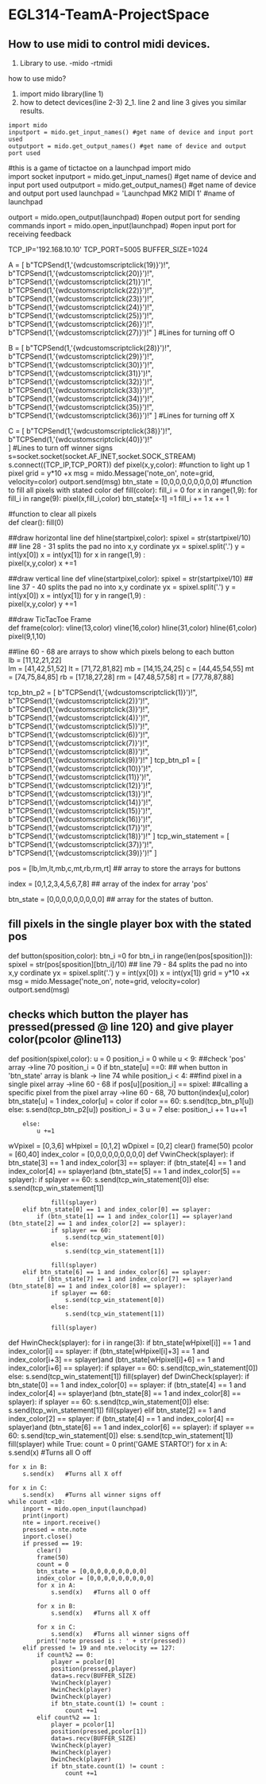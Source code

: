 # EGL314-TeamA-ProjectSpace


## How to use midi to control midi devices.

1. Library to use.
-mido
-rtmidi


how to use mido?
1. import mido library(line 1)
2. how to detect devices(line 2-3)
2_1. line 2 and line 3 gives you similar results.
```
import mido                                                                                                                     
inputport = mido.get_input_names() #get name of device and input port used
outputport = mido.get_output_names() #get name of device and output port used
```


#this is a game of tictactoe on a launchpad
import mido                                                                                                                     
import socket
inputport = mido.get_input_names() #get name of device and input port used
outputport = mido.get_output_names() #get name of device and output port used
launchpad = 'Launchpad MK2 MIDI 1' #name of launchpad

outport = mido.open_output(launchpad) #open output port for sending commands
inport = mido.open_input(launchpad) #open input port for receiving feedback


TCP_IP='192.168.10.10'
TCP_PORT=5005
BUFFER_SIZE=1024

A = [
b"TCPSend(1,'{wdcustomscriptclick(19)}')!",
b"TCPSend(1,'{wdcustomscriptclick(20)}')!",
b"TCPSend(1,'{wdcustomscriptclick(21)}')!",
b"TCPSend(1,'{wdcustomscriptclick(22)}')!",
b"TCPSend(1,'{wdcustomscriptclick(23)}')!",
b"TCPSend(1,'{wdcustomscriptclick(24)}')!",
b"TCPSend(1,'{wdcustomscriptclick(25)}')!",
b"TCPSend(1,'{wdcustomscriptclick(26)}')!",
b"TCPSend(1,'{wdcustomscriptclick(27)}')!"
    ]	#Lines for turning off O

B = [
b"TCPSend(1,'{wdcustomscriptclick(28)}')!",
b"TCPSend(1,'{wdcustomscriptclick(29)}')!",
b"TCPSend(1,'{wdcustomscriptclick(30)}')!",
b"TCPSend(1,'{wdcustomscriptclick(31)}')!",
b"TCPSend(1,'{wdcustomscriptclick(32)}')!",
b"TCPSend(1,'{wdcustomscriptclick(33)}')!",
b"TCPSend(1,'{wdcustomscriptclick(34)}')!",
b"TCPSend(1,'{wdcustomscriptclick(35)}')!",
b"TCPSend(1,'{wdcustomscriptclick(36)}')!"
    ]	#Lines for turning off X

C = [
b"TCPSend(1,'{wdcustomscriptclick(38)}')!",   
b"TCPSend(1,'{wdcustomscriptclick(40)}')!"    
    ]	#Lines to turn off winner signs
s=socket.socket(socket.AF_INET,socket.SOCK_STREAM)
s.connect((TCP_IP,TCP_PORT))
def pixel(x,y,color): #function to light up 1 pixel
    grid = y*10 +x
    msg = mido.Message('note_on', note=grid, velocity=color)
    outport.send(msg)
btn_state = [0,0,0,0,0,0,0,0,0]
#function to fill all pixels with stated color
def fill(color):
    fill_i = 0
    for x in range(1,9):
        for fill_i in range(9):
            pixel(x,fill_i,color)
            btn_state[x-1] =1
            fill_i += 1
        x += 1
        
#function to clear all pixels        
def clear(): 
    fill(0)

##draw horizontal line
def hline(startpixel,color): 
    spixel = str(startpixel/10) ## line 28 - 31 splits the pad no into x,y cordinate
    yx = spixel.split('.')
    y = int(yx[0])
    x = int(yx[1])
    for x in range(1,9) :        
        pixel(x,y,color)
        x +=1

##draw vertical line
def vline(startpixel,color): 
    spixel = str(startpixel/10)  ## line 37 - 40 splits the pad no into x,y cordinate
    yx = spixel.split('.')
    y = int(yx[0])
    x = int(yx[1])
    for y in range(1,9) :        
        pixel(x,y,color)
        y +=1
        
##draw TicTacToe Frame        
def frame(color): 
    vline(13,color)
    vline(16,color)
    hline(31,color)
    hline(61,color)
    pixel(9,1,10)
    
##line 60 - 68 are arrays to show which pixels belong to each button    
lb = [11,12,21,22]  
lm = [41,42,51,52]
lt = [71,72,81,82]
mb = [14,15,24,25]
c = [44,45,54,55]
mt = [74,75,84,85]
rb = [17,18,27,28]
rm = [47,48,57,58]
rt = [77,78,87,88]

tcp_btn_p2 = [
b"TCPSend(1,'{wdcustomscriptclick(1)}')!",
b"TCPSend(1,'{wdcustomscriptclick(2)}')!",
b"TCPSend(1,'{wdcustomscriptclick(3)}')!",
b"TCPSend(1,'{wdcustomscriptclick(4)}')!",
b"TCPSend(1,'{wdcustomscriptclick(5)}')!",
b"TCPSend(1,'{wdcustomscriptclick(6)}')!",
b"TCPSend(1,'{wdcustomscriptclick(7)}')!",
b"TCPSend(1,'{wdcustomscriptclick(8)}')!",
b"TCPSend(1,'{wdcustomscriptclick(9)}')!"
    ]
tcp_btn_p1 = [
b"TCPSend(1,'{wdcustomscriptclick(10)}')!",
b"TCPSend(1,'{wdcustomscriptclick(11)}')!",
b"TCPSend(1,'{wdcustomscriptclick(12)}')!",
b"TCPSend(1,'{wdcustomscriptclick(13)}')!",
b"TCPSend(1,'{wdcustomscriptclick(14)}')!",
b"TCPSend(1,'{wdcustomscriptclick(15)}')!",
b"TCPSend(1,'{wdcustomscriptclick(16)}')!",
b"TCPSend(1,'{wdcustomscriptclick(17)}')!",
b"TCPSend(1,'{wdcustomscriptclick(18)}')!"
    ]
tcp_win_statement = [
b"TCPSend(1,'{wdcustomscriptclick(37)}')!",
b"TCPSend(1,'{wdcustomscriptclick(39)}')!" 
    ]

pos = [lb,lm,lt,mb,c,mt,rb,rm,rt] ## array to store the arrays for buttons

index = [0,1,2,3,4,5,6,7,8]  ## array of the index for array 'pos'

btn_state = [0,0,0,0,0,0,0,0,0] ## array for the states of button.

## fill pixels in the single player box with the stated pos
def button(sposition,color): 
    btn_i =0
    for btn_i in range(len(pos[sposition])):
        spixel = str(pos[sposition][btn_i]/10)  ## line 79 - 84 splits the pad no into x,y cordinate
        yx = spixel.split('.')
        y = int(yx[0])
        x = int(yx[1])
        grid = y*10 +x
        msg = mido.Message('note_on', note=grid, velocity=color)
        outport.send(msg)

## checks which button the player has pressed(pressed @ line 120) and give player color(pcolor @line113)
def position(spixel,color): 
    u = 0 
    position_i = 0
    while u < 9: ##check 'pos' array ->line 70
        position_i = 0
        if btn_state[u] ==0: ## when button in 'btn_state' array is blank -> line 74
            while position_i < 4:     ##find pixel in a single pixel array ->line 60 - 68
                if pos[u][position_i] == spixel: ##calling a specific pixel from the pixel array ->line 60 - 68, 70
                    button(index[u],color)
                    btn_state[u] = 1
                    index_color[u] = color
                    if color == 60:
                        s.send(tcp_btn_p1[u])
                    else:
                        s.send(tcp_btn_p2[u])
                    position_i = 3
                    u = 7
                else:
                    position_i += 1
            u+=1
            
        else:
            u +=1
            
wVpixel = [0,3,6]
wHpixel = [0,1,2]
wDpixel = [0,2]
clear()
frame(50)
pcolor = [60,40]
index_color = [0,0,0,0,0,0,0,0,0]
def VwinCheck(splayer):
        if btn_state[3] == 1 and index_color[3] == splayer:
            if (btn_state[4] == 1 and index_color[4] == splayer)and (btn_state[5] == 1 and index_color[5] == splayer):
                if splayer == 60:
                    s.send(tcp_win_statement[0])
                else:
                    s.send(tcp_win_statement[1])
                
                fill(splayer)
        elif btn_state[0] == 1 and index_color[0] == splayer:
            if (btn_state[1] == 1 and index_color[1] == splayer)and (btn_state[2] == 1 and index_color[2] == splayer):
                if splayer == 60:
                    s.send(tcp_win_statement[0])
                else:
                    s.send(tcp_win_statement[1])
                
                fill(splayer)
        elif btn_state[6] == 1 and index_color[6] == splayer:
            if (btn_state[7] == 1 and index_color[7] == splayer)and (btn_state[8] == 1 and index_color[8] == splayer):
                if splayer == 60:
                    s.send(tcp_win_statement[0])
                else:
                    s.send(tcp_win_statement[1])
            
                fill(splayer)

def HwinCheck(splayer):
    for i in range(3):
        if btn_state[wHpixel[i]] == 1 and index_color[i] == splayer:
            if (btn_state[wHpixel[i]+3] == 1 and index_color[i+3] == splayer)and (btn_state[wHpixel[i]+6] == 1 and index_color[i+6] == splayer):
                if splayer == 60:
                    s.send(tcp_win_statement[0])
                else:
                    s.send(tcp_win_statement[1])
                fill(splayer)
def DwinCheck(splayer):
    if btn_state[0] == 1 and index_color[0] == splayer:
        if (btn_state[4] == 1 and index_color[4] == splayer)and (btn_state[8] == 1 and index_color[8] == splayer):
            if splayer == 60:
                s.send(tcp_win_statement[0])
            else:
                s.send(tcp_win_statement[1])
            fill(splayer)
    elif btn_state[2] == 1 and index_color[2] == splayer:
        if (btn_state[4] == 1 and index_color[4] == splayer)and (btn_state[6] == 1 and index_color[6] == splayer):
            if splayer == 60:
                s.send(tcp_win_statement[0])
            else:
                s.send(tcp_win_statement[1])
            fill(splayer)
while True:
    count = 0
    print('GAME STARTO!')
    for x in A:
        s.send(x)	#Turns all O off
        
    for x in B:
        s.send(x)	#Turns all X off   
        
    for x in C:
        s.send(x)	#Turns all winner signs off
    while count <10:
        inport = mido.open_input(launchpad)
        print(inport)
        nte = inport.receive()
        pressed = nte.note
        inport.close()
        if pressed == 19:
            clear()
            frame(50)
            count = 0
            btn_state = [0,0,0,0,0,0,0,0,0]
            index_color = [0,0,0,0,0,0,0,0,0]
            for x in A:
                s.send(x)	#Turns all O off
                
            for x in B:
                s.send(x)	#Turns all X off   
                
            for x in C:
                s.send(x)	#Turns all winner signs off
            print('note pressed is : ' + str(pressed))
        elif pressed != 19 and nte.velocity == 127:
            if count%2 == 0:
                player = pcolor[0]
                position(pressed,player)
                data=s.recv(BUFFER_SIZE)
                VwinCheck(player)
                HwinCheck(player)
                DwinCheck(player)
                if btn_state.count(1) != count :
                    count +=1
            elif count%2 == 1:
                player = pcolor[1]
                position(pressed,pcolor[1])
                data=s.recv(BUFFER_SIZE)
                VwinCheck(player)
                HwinCheck(player)
                DwinCheck(player)
                if btn_state.count(1) != count :
                    count +=1
                    
 